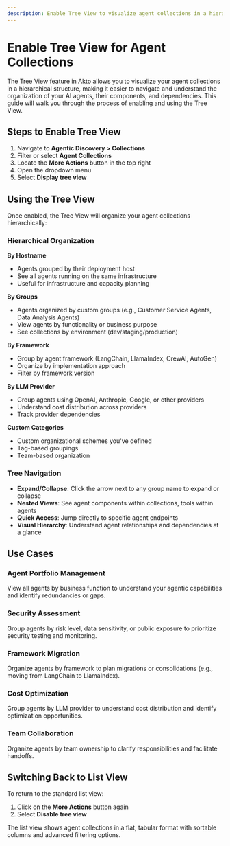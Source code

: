```yaml
---
description: Enable Tree View to visualize agent collections in a hierarchical structure for better organization.
---
```


# Enable Tree View for Agent Collections

The Tree View feature in Akto allows you to visualize your agent collections in a hierarchical structure, making it easier to navigate and understand the organization of your AI agents, their components, and dependencies. This guide will walk you through the process of enabling and using the Tree View.

## Steps to Enable Tree View

1. Navigate to **Agentic Discovery > Collections**
2. Filter or select **Agent Collections**
3. Locate the **More Actions** button in the top right
4. Open the dropdown menu
5. Select **Display tree view**

## Using the Tree View

Once enabled, the Tree View will organize your agent collections hierarchically:

### Hierarchical Organization

**By Hostname**
- Agents grouped by their deployment host
- See all agents running on the same infrastructure
- Useful for infrastructure and capacity planning

**By Groups**
- Agents organized by custom groups (e.g., Customer Service Agents, Data Analysis Agents)
- View agents by functionality or business purpose
- See collections by environment (dev/staging/production)

**By Framework**
- Group by agent framework (LangChain, LlamaIndex, CrewAI, AutoGen)
- Organize by implementation approach
- Filter by framework version

**By LLM Provider**
- Group agents using OpenAI, Anthropic, Google, or other providers
- Understand cost distribution across providers
- Track provider dependencies

**Custom Categories**
- Custom organizational schemes you've defined
- Tag-based groupings
- Team-based organization

### Tree Navigation

- **Expand/Collapse**: Click the arrow next to any group name to expand or collapse
- **Nested Views**: See agent components within collections, tools within agents
- **Quick Access**: Jump directly to specific agent endpoints
- **Visual Hierarchy**: Understand agent relationships and dependencies at a glance

## Use Cases

### Agent Portfolio Management
View all agents by business function to understand your agentic capabilities and identify redundancies or gaps.

### Security Assessment
Group agents by risk level, data sensitivity, or public exposure to prioritize security testing and monitoring.

### Framework Migration
Organize agents by framework to plan migrations or consolidations (e.g., moving from LangChain to LlamaIndex).

### Cost Optimization
Group agents by LLM provider to understand cost distribution and identify optimization opportunities.

### Team Collaboration
Organize agents by team ownership to clarify responsibilities and facilitate handoffs.

## Switching Back to List View

To return to the standard list view:

1. Click on the **More Actions** button again
2. Select **Disable tree view**

The list view shows agent collections in a flat, tabular format with sortable columns and advanced filtering options.